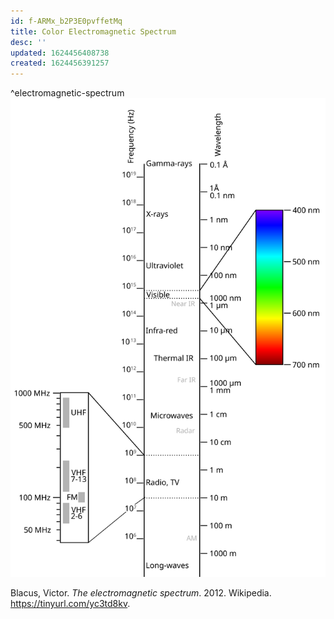 ```yaml
---
id: f-ARMx_b2P3E0pvffetMq
title: Color Electromagnetic Spectrum
desc: ''
updated: 1624456408738
created: 1624456391257
---
```


^electromagnetic-spectrum
![Electromagnetic spectrum](assets/images/color-electromagnetic-spectrum.svg)
<figcaption>
Blacus,  Victor. <i>The electromagnetic spectrum</i>. 2012. Wikipedia. <a href="https://tinyurl.com/yc3td8kv">https://tinyurl.com/yc3td8kv</a>.
</figcaption>